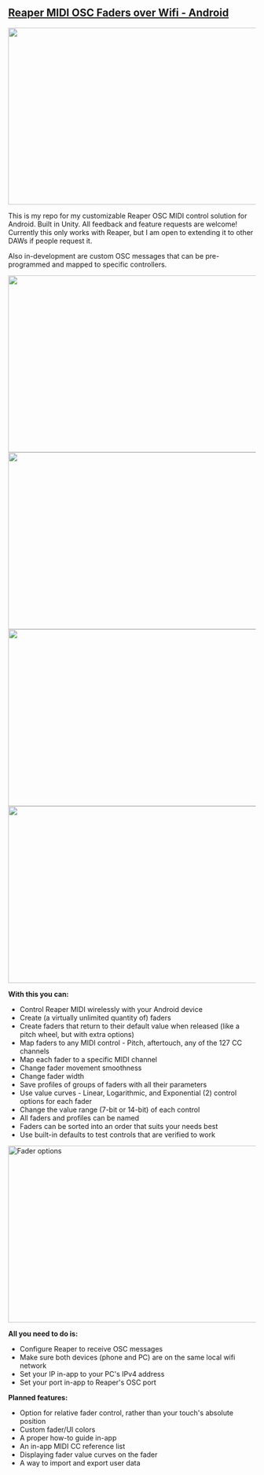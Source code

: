 ## [Reaper MIDI OSC Faders over Wifi - Android](https://forum.cockos.com/showthread.php?t=235365)

<img src="https://i.imgur.com/EMef9Ou.png" width="640" height="360">

This is my repo for my customizable Reaper OSC MIDI control solution for Android. Built in Unity. All feedback and feature requests are welcome! Currently this only works with Reaper, but I am open to extending it to other DAWs if people request it.

Also in-development are custom OSC messages that can be pre-programmed and mapped to specific controllers.

<img src="https://i.imgur.com/eso7wAj.png" width="640" height="360">
<img src="https://i.imgur.com/5B7qOs0.png" width="640" height="360">
<img src="https://i.imgur.com/5AEvgB3.png" width="640" height="360">
<img src="https://i.imgur.com/owOULni.png" width="640" height="360">


**With this you can:**
 - Control Reaper MIDI wirelessly with your Android device
 - Create (a virtually unlimited quantity of) faders 
 - Create faders that return to their default value when released (like
   a pitch wheel, but with extra options)
 - Map faders to any MIDI control - Pitch, aftertouch, any of the 127 CC
   channels
 - Map each fader to a specific MIDI channel
 - Change fader movement smoothness
 - Change fader width
 - Save profiles of groups of faders with all their parameters
 - Use value curves - Linear, Logarithmic, and Exponential (2) control options for each fader
 - Change the value range (7-bit or 14-bit) of each control
 - All faders and profiles can be named
 - Faders can be sorted into an order that suits your needs best
 - Use built-in defaults to test controls that are verified to work
 
<img src="https://i.imgur.com/Y7WnuAu.png" alt="Fader options" width="640" height="360">

**All you need to do is:**
 - Configure Reaper to receive OSC messages
 - Make sure both devices (phone and PC) are on the same local wifi
   network
 - Set your IP in-app to your PC's IPv4 address
 - Set your port in-app to Reaper's OSC port

**Planned features:**
 - Option for relative fader control, rather than your touch's absolute
   position
 - Custom fader/UI colors
 - A proper how-to guide in-app
 - An in-app MIDI CC reference list
 - Displaying fader value curves on the fader
 - A way to import and export user data

